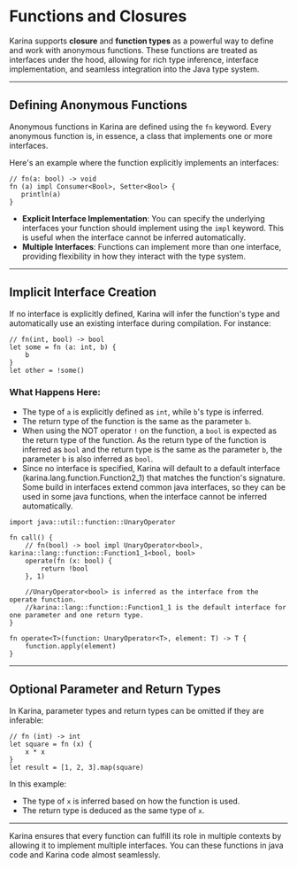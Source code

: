 # Functions and Closures 

Karina supports **closure** and **function types** as a powerful way to define and work with anonymous functions. These functions are treated as interfaces under the hood, allowing for rich type inference, interface implementation, and seamless integration into the Java type system.

---

## Defining Anonymous Functions

Anonymous functions in Karina are defined using the `fn` keyword. Every anonymous function is, in essence, a class that implements one or more interfaces.

Here's an example where the function explicitly implements an interfaces:

```karina
// fn(a: bool) -> void
fn (a) impl Consumer<Bool>, Setter<Bool> { 
   println(a)
}
```

- **Explicit Interface Implementation**: You can specify the underlying interfaces your function should implement using the `impl` keyword. This is useful when the interface cannot be inferred automatically.
-  **Multiple Interfaces**: Functions can implement more than one interface, providing flexibility in how they interact with the type system.

---

## Implicit Interface Creation

If no interface is explicitly defined, Karina will infer the function's type and automatically use an existing interface during compilation. For instance:

```karina
// fn(int, bool) -> bool
let some = fn (a: int, b) { 
    b
}
let other = !some()
```

### What Happens Here:
- The type of `a` is explicitly defined as `int`, while `b`'s type is inferred.
- The return type of the function is the same as the parameter `b`.
- When using the NOT operator `!` on the function, a `bool` is expected as the return type of the function. As the return type of the function is inferred as `bool` and the return type is the same as the parameter `b`, the parameter `b` is also inferred as `bool`.
- Since no interface is specified, Karina will default to a default interface (karina.lang.function.Function2_1) that matches the function's signature. Some build in interfaces extend common java interfaces, so they can be used in some java functions, when the interface cannot be inferred automatically.

```karina
import java::util::function::UnaryOperator

fn call() {
    // fn(bool) -> bool impl UnaryOperator<bool>, karina::lang::function::Function1_1<bool, bool>
    operate(fn (x: bool) { 
        return !bool 
    }, 1)

    //UnaryOperator<bool> is inferred as the interface from the operate function. 
    //karina::lang::function::Function1_1 is the default interface for one parameter and one return type.
}

fn operate<T>(function: UnaryOperator<T>, element: T) -> T {
    function.apply(element)
}

```

---

## Optional Parameter and Return Types

In Karina, parameter types and return types can be omitted if they are inferable:

```karina
// fn (int) -> int
let square = fn (x) { 
    x * x
}
let result = [1, 2, 3].map(square)
```

In this example:
- The type of `x` is inferred based on how the function is used.
- The return type is deduced as the same type of `x`.

---

Karina ensures that every function can fulfill its role in multiple contexts by allowing it to implement multiple interfaces. 
You can these functions in java code and Karina code almost seamlessly.

